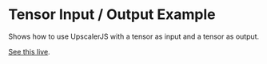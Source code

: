 # Tensor Input / Output Example

Shows how to use UpscalerJS with a tensor as input and a tensor as output.

[See this live](https://githubbox.com/thekevinscott/upscalerjs/tree/master/examples/tensor).
